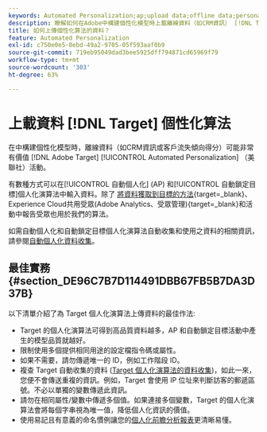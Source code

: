 ```yaml
---
keywords: Automated Personalization;ap;upload data;offline data;personalization algorm;auto target;auto target；最佳實踐
description: 瞭解如何在Adobe中構建個性化模型時上載離線資料（如CRM資訊） [!DNL Target] Automated Personalization（美聯社）的活動。
title: 如何上傳個性化算法的資料？
feature: Automated Personalization
exl-id: c750e0e5-8ebd-49a2-9705-05f593aaf0b9
source-git-commit: 719eb95049dad3bee5925dff794871cd65969f79
workflow-type: tm+mt
source-wordcount: '303'
ht-degree: 63%

---
```


# 上載資料 [!DNL Target] 個性化算法

在中構建個性化模型時，離線資料（如CRM資訊或客戶流失傾向得分）可能非常有價值 [!DNL Adobe Target] [!UICONTROL Automated Personalization] （美聯社）活動。

有數種方式可以在[!UICONTROL 自動個人化] (AP) 和[!UICONTROL 自動鎖定目標]個人化演算法中輸入資料。除了 [將資料獲取到目標的方法](https://developer.adobe.com/target/before-implement/methods-to-get-data-into-target/methods-to-get-data-into-target/){target=_blank}、Experience Cloud共用受眾(Adobe Analytics、受眾管理){target=_blank}和活動中報告受眾也用於我們的算法。

如需自動個人化和自動鎖定目標個人化演算法自動收集和使用之資料的相關資訊，請參閱[自動個人化資料收集](/help/main/c-activities/t-automated-personalization/ap-data.md)。

## 最佳實務 {#section_DE96C7B7D114491DBB67FB5B7DA3D37B}

以下清單介紹了為 Target 個人化演算法上傳資料的最佳作法:

* Target 的個人化演算法可得到高品質資料越多，AP 和自動鎖定目標活動中產生的模型品質就越好。
* 限制使用多個提供相同用途的設定檔指令碼或屬性。
* 如果不需要，請勿傳遞唯一的 ID，例如工作階段 ID。
* 複查 Target 自動收集的資料 ([Target 個人化演算法的資料收集](/help/main/c-activities/t-automated-personalization/ap-data.md))，如此一來，您便不會傳送重複的資訊。例如，Target 會使用 IP 位址來判斷訪客的郵遞區號。不必以單獨的變數傳遞此資訊。
* 請勿在相同屬性/變數中傳遞多個值。如果連接多個變數，Target 的個人化演算法會將每個字串視為唯一值，降低個人化資訊的價值。
* 使用易記且有意義的命名慣例讓您的[個人化前瞻分析報表](/help/main/c-reports/c-personalization-insights-reports/personalization-insights-reports.md#concept_A897070E1EDC403EB84CFB7A6ECAD767)更清晰易懂。
